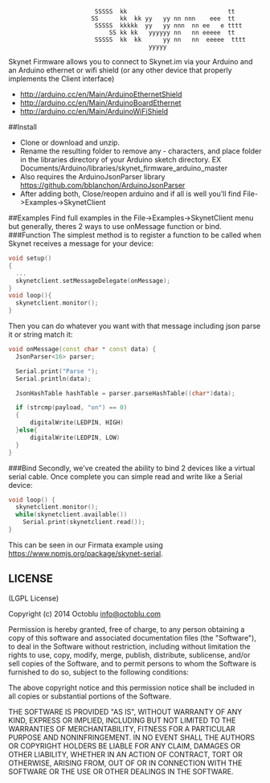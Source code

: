 
                            SSSSS  kk                            tt
                           SS      kk  kk yy   yy nn nnn    eee  tt
                            SSSSS  kkkkk  yy   yy nnn  nn ee   e tttt  
                                SS kk kk   yyyyyy nn   nn eeeee  tt
                            SSSSS  kk  kk      yy nn   nn  eeeee  tttt
                                           yyyyy


Skynet Firmware allows you to connect to Skynet.im via your Arduino and an Arduino ethernet or wifi shield (or any other device that properly implements the Client interface)
 * http://arduino.cc/en/Main/ArduinoEthernetShield
 * http://arduino.cc/en/Main/ArduinoBoardEthernet
 * http://arduino.cc/en/Main/ArduinoWiFiShield

##Install
* Clone or download and unzip.
* Rename the resulting folder to remove any - characters, and place folder in the libraries directory of your Arduino sketch directory. EX Documents/Arduino/libraries/skynet_firmware_arduino_master
* Also requires the ArduinoJsonParser library https://github.com/bblanchon/ArduinoJsonParser  
* After adding both, Close/reopen arduino and if all is well you'll find File->Examples->SkynetClient

##Examples
Find full examples in the File->Examples->SkynetClient menu but generally, theres 2 ways to use onMessage function or bind.
###Function
The simplest method is to register a function to be called when Skynet receives a message for your device:
```cpp
void setup()
{
  ...
  skynetclient.setMessageDelegate(onMessage);
}
void loop(){
  skynetclient.monitor();
}
```

Then you can do whatever you want with that message including json parse it or string match it:
```cpp
void onMessage(const char * const data) {
  JsonParser<16> parser;

  Serial.print("Parse ");
  Serial.println(data);

  JsonHashTable hashTable = parser.parseHashTable((char*)data);

  if (strcmp(payload, "on") == 0)
  {
      digitalWrite(LEDPIN, HIGH)
  }else{
      digitalWrite(LEDPIN, LOW)
  }
}
```
###Bind
Secondly, we've created the ability to bind 2 devices like a virtual serial cable. Once complete you can simple read and write like a Serial device:
```cpp
void loop() {
  skynetclient.monitor();
  while(skynetclient.available())
  	Serial.print(skynetclient.read());
}
```
This can be seen in our Firmata example using https://www.npmjs.org/package/skynet-serial.

LICENSE
-------

(LGPL License)

Copyright (c) 2014 Octoblu <info@octoblu.com>

Permission is hereby granted, free of charge, to any person obtaining
a copy of this software and associated documentation files (the
"Software"), to deal in the Software without restriction, including
without limitation the rights to use, copy, modify, merge, publish,
distribute, sublicense, and/or sell copies of the Software, and to
permit persons to whom the Software is furnished to do so, subject to
the following conditions:

The above copyright notice and this permission notice shall be
included in all copies or substantial portions of the Software.

THE SOFTWARE IS PROVIDED "AS IS", WITHOUT WARRANTY OF ANY KIND,
EXPRESS OR IMPLIED, INCLUDING BUT NOT LIMITED TO THE WARRANTIES OF
MERCHANTABILITY, FITNESS FOR A PARTICULAR PURPOSE AND
NONINFRINGEMENT. IN NO EVENT SHALL THE AUTHORS OR COPYRIGHT HOLDERS BE
LIABLE FOR ANY CLAIM, DAMAGES OR OTHER LIABILITY, WHETHER IN AN ACTION
OF CONTRACT, TORT OR OTHERWISE, ARISING FROM, OUT OF OR IN CONNECTION
WITH THE SOFTWARE OR THE USE OR OTHER DEALINGS IN THE SOFTWARE.
